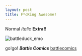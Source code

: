 ```yaml
---
layout: post
title: F*cKing Awesome!
---
```


Normal _Italic_ **Extra!!**

![battleduck_emo](https://cloud.githubusercontent.com/assets/10589607/5951601/e18fd470-a7ac-11e4-8dc5-0b244674639d.png)

go!go! **_Battle Comics_** [battlecomics](http://battlecomics.co.kr/)
